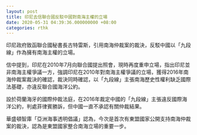 ```yaml
---
layout: post
title: 印尼去信聯合國反駁中國對南海主權的立場
date: 2020-05-31 04:39:36.000000000 +08:00
categories: rthk
---
```


印尼政府致函聯合國秘書長古特雷斯，引用南海仲裁案的裁決，反駁中國以「九段線」作為擁有南海主權的立場。

信中提到，印尼在2010年7月向聯合國提出照會，現時再度重申立場，指出印尼並非南海主權爭議一方，強調印尼在2010年對南海主權爭議的立場，獲得2016年南海仲裁案裁決的確認，裁決同時確認，以「九段線」主張南海歷史性權利缺乏國際法基礎，亦違反聯合國海洋公約。

設於荷蘭海牙的國際仲裁法庭，在2016年裁定中國的「九段線」主張違反國際海洋公約，判處菲律賓勝訴，但中國一直不承認有關仲裁結果。

華盛頓智庫「亞洲海事透明倡議」認為，今次是首次有東盟國家公開支持南海仲裁案的裁決，認為是東盟國家整合南海立場的重要一步。
